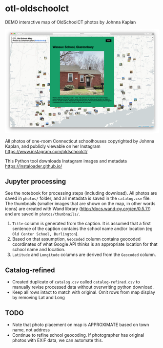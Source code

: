 # otl-oldschoolct
DEMO interactive map of OldSchoolCT photos by Johnna Kaplan

![Map demo screenshot](screenshot.png)

All photos of one-room Connecticut schoolhouses copyrighted by Johnna Kaplan, and publicly viewable on her Instagram
https://www.instagram.com/oldschoolct/

This Python tool downloads Instagram images and metadata
https://instaloader.github.io/

## Jupyter processing

See the notebook for processing steps (including download). All photos are saved in `photos/` folder, and all metadata is saved in the `catalog.csv` file. The thumbnails (smaller images that are shown on the map, in other words icons) are created with Wand library (http://docs.wand-py.org/en/0.5.7/) and are saved in `photos/thumbnails/`.

1. `Title` column is generated from the caption. It is assumed that a first sentence of the caption contains the school name and/or location (eg `Old Center School, Burlington`).
1. Based on that assumption, `Geocoded` column contains geocoded coordinates of what Google API thinks is an appropriate location for that school name and location.
1. `Latitude` and `Longitude` columns are derived from the `Geocoded` column.

## Catalog-refined

- Created duplicate of `catalog.csv` called `catalog-refined.csv` to manually revise processed data without overwriting python download.
- Keep all rows intact to match with original. Omit rows from map display by removing Lat and Long

## TODO
- Note that photo placement on map is APPROXIMATE based on town name, not address
- Continue to refine school geocoding. If  photographer has original photos with EXIF data, we can automate this.
